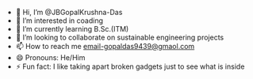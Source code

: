 - 👋 Hi, I’m @JBGopalKrushna-Das
- 👀 I’m interested in coading 
- 🌱 I’m currently learning B.Sc.(ITM)
- 💞️ I’m looking to collaborate on sustainable engineering projects
- 📫 How to reach me email-gopaldas9439@gmaol.com
- 😄 Pronouns: He/Him
- ⚡ Fun fact: I like taking apart broken gadgets just to see what is inside

<!---
JBGopalKrushna-Das/JBGopalKrushna-Das is a ✨ special ✨ repository because its `README.md` (this file) appears on your GitHub profile.
You can click the Preview link to take a look at your changes.
--->
